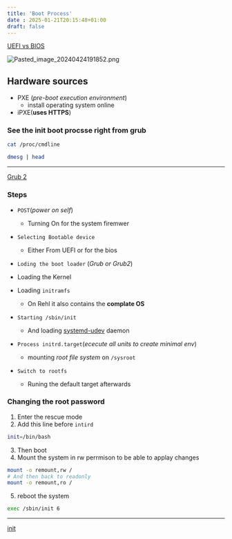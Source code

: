 ```yaml
---
title: 'Boot Process'
date : 2025-01-21T20:15:48+01:00
draft: false
---
```


[UEFI vs BIOS](/Notes/posts/UEFI_vs_BIOS)

![Pasted_image_20240424191852.png](/Notes/Pasted_image_20240424191852.png)

## Hardware sources

-   PXE (*pre-boot execution environment*)
    -   install operating system online
-   iPXE(**uses HTTPS**)

### See the init boot procsse right from grub

``` bash
cat /proc/cmdline
```

``` bash
dmesg | head 
```

------------------------------------------------------------------------

[Grub 2](/Notes/posts/GRUB_2)

### Steps 

* `POST`(*power on self*)
    * Turning On for the system firemwer 

* `Selecting Bootable device`
    *  Either From UEFI or for the bios 

* `Loding the boot loader` (*Grub or Grub2*)

* Loading the Kernel

* Loading  `initramfs` 
    * On Rehl it also contains the **complate OS**
* `Starting /sbin/init`
    * And loading [systemd-udev](/Notes/posts/redhat/systemd-udev) daemon

* `Process initrd.target`(*ececute all units to create minimal env*)
    * mounting *root file system* on  `/sysroot`

* `Switch to rootfs `
    * Runing the default target afterwards


### Changing  the root password 

1. Enter the rescue mode 
2. Add this line before `intird `
```bash 
init=/bin/bash 
```
3. Then boot 
4. Mount the system in rw perrmison  to be able to applay changes 
```bash
mount -o remount,rw /
# And then back to readonly 
mount -o remount,ro /
```
5. reboot the system 
```bash 
exec /sbin/init 6
```
---
[init](/Notes/posts/init)

